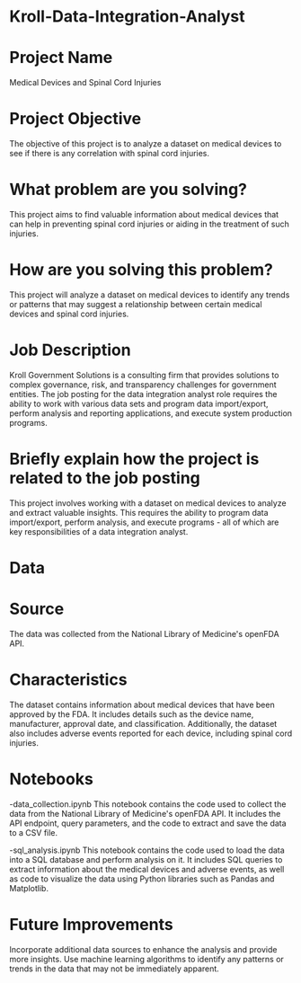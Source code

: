 # Kroll-Data-Integration-Analyst


# Project Name
Medical Devices and Spinal Cord Injuries

# Project Objective
The objective of this project is to analyze a dataset on medical devices to see if there is any correlation with spinal cord injuries.

# What problem are you solving?
This project aims to find valuable information about medical devices that can help in preventing spinal cord injuries or aiding in the treatment of such injuries.

# How are you solving this problem?
This project will analyze a dataset on medical devices to identify any trends or patterns that may suggest a relationship between certain medical devices and spinal cord injuries.

# Job Description
Kroll Government Solutions is a consulting firm that provides solutions to complex governance, risk, and transparency challenges for government entities. The job posting for the data integration analyst role requires the ability to work with various data sets and program data import/export, perform analysis and reporting applications, and execute system production programs.

# Briefly explain how the project is related to the job posting
This project involves working with a dataset on medical devices to analyze and extract valuable insights. This requires the ability to program data import/export, perform analysis, and execute programs - all of which are key responsibilities of a data integration analyst.

# Data 
# Source
The data was collected from the National Library of Medicine's openFDA API.

# Characteristics
The dataset contains information about medical devices that have been approved by the FDA. It includes details such as the device name, manufacturer, approval date, and classification. Additionally, the dataset also includes adverse events reported for each device, including spinal cord injuries.

# Notebooks
-data_collection.ipynb
This notebook contains the code used to collect the data from the National Library of Medicine's openFDA API. It includes the API endpoint, query parameters, and the code to extract and save the data to a CSV file.

-sql_analysis.ipynb
This notebook contains the code used to load the data into a SQL database and perform analysis on it. It includes SQL queries to extract information about the medical devices and adverse events, as well as code to visualize the data using Python libraries such as Pandas and Matplotlib.

# Future Improvements
Incorporate additional data sources to enhance the analysis and provide more insights.
Use machine learning algorithms to identify any patterns or trends in the data that may not be immediately apparent.
